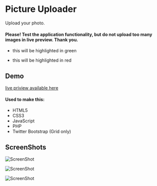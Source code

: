 # Picture Uploader
Upload your photo.
#### Please! Test the application functionality, but do not upload too many images in live preview. Thank you.


+ this will be highlighted in green
- this will be highlighted in red


## Demo
<a href="https://borecki.github.io/drawer/">live priview available here</a>

#### Used to make this:
* HTML5
* CSS3
* JavaScript
* PHP
* Twitter Bootstrap (Grid only)


## ScreenShots
![ScreenShot](http://i.imgur.com/pX0cE9M.png)

![ScreenShot](http://i.imgur.com/uaYAwEb.png)

![ScreenShot](http://i.imgur.com/hUq0jmF.png)
